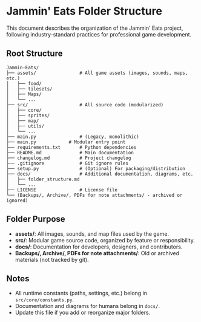 # Jammin' Eats Folder Structure

This document describes the organization of the Jammin' Eats project, following industry-standard practices for professional game development.

## Root Structure

```
Jammin-Eats/
├── assets/                # All game assets (images, sounds, maps, etc.)
│   ├── food/
│   ├── tilesets/
│   ├── Maps/
│   └── ...
├── src/                   # All source code (modularized)
│   ├── core/
│   ├── sprites/
│   ├── map/
│   ├── utils/
│   └── ...
├── main.py                # (Legacy, monolithic)
├── main.py            # Modular entry point
├── requirements.txt       # Python dependencies
├── README.md              # Main documentation
├── changelog.md           # Project changelog
├── .gitignore             # Git ignore rules
├── setup.py               # (Optional) For packaging/distribution
├── docs/                  # Additional documentation, diagrams, etc.
│   ├── folder_structure.md
│   └── ...
├── LICENSE                # License file
└── (Backups/, Archive/, PDFs for note attachments/ - archived or ignored)
```

## Folder Purpose
- **assets/**: All images, sounds, and map files used by the game.
- **src/**: Modular game source code, organized by feature or responsibility.
- **docs/**: Documentation for developers, designers, and contributors.
- **Backups/, Archive/, PDFs for note attachments/**: Old or archived materials (not tracked by git).

## Notes
- All runtime constants (paths, settings, etc.) belong in `src/core/constants.py`.
- Documentation and diagrams for humans belong in `docs/`.
- Update this file if you add or reorganize major folders.
